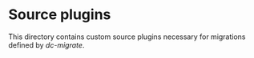 # Source plugins

This directory contains custom source plugins necessary for migrations defined
by _dc-migrate_.

